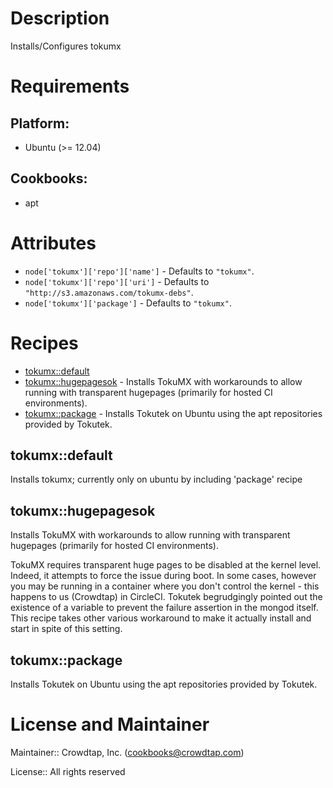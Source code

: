 # Description

Installs/Configures tokumx

# Requirements

## Platform:

* Ubuntu (>= 12.04)

## Cookbooks:

* apt

# Attributes

* `node['tokumx']['repo']['name']` -  Defaults to `"tokumx"`.
* `node['tokumx']['repo']['uri']` -  Defaults to `"http://s3.amazonaws.com/tokumx-debs"`.
* `node['tokumx']['package']` -  Defaults to `"tokumx"`.

# Recipes

* [tokumx::default](#tokumxdefault)
* [tokumx::hugepagesok](#tokumxhugepagesok) - Installs TokuMX with workarounds to allow running with transparent hugepages (primarily for hosted CI environments).
* [tokumx::package](#tokumxpackage) - Installs Tokutek on Ubuntu using the apt repositories provided by Tokutek.

## tokumx::default

Installs tokumx; currently only on ubuntu by including 'package' recipe

## tokumx::hugepagesok

Installs TokuMX with workarounds to allow running with transparent hugepages
(primarily for hosted CI environments).

TokuMX requires transparent huge pages to be disabled at the kernel level.
Indeed, it attempts to force the issue during boot. In some cases, however
you may be running in a container where you don't control the kernel - this
happens to us (Crowdtap) in CircleCI. Tokutek begrudgingly pointed out the
existence of a variable to prevent the failure assertion in the mongod itself.
This recipe takes other various workaround to make it actually install
and start in spite of this setting.


## tokumx::package

Installs Tokutek on Ubuntu using the apt repositories provided by Tokutek.

# License and Maintainer

Maintainer:: Crowdtap, Inc. (<cookbooks@crowdtap.com>)

License:: All rights reserved
